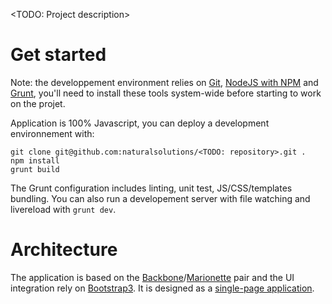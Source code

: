 <TODO: Project description>

# Get started

Note: the developpement environment relies on [Git](https://git-scm.com/downloads), [NodeJS with NPM](https://nodejs.org/en/download/) and [Grunt](http://gruntjs.com/getting-started), you'll need to install these tools system-wide before starting to work on the projet.

Application is 100% Javascript, you can deploy a development environnement with:

```
git clone git@github.com:naturalsolutions/<TODO: repository>.git .
npm install
grunt build
```

The Grunt configuration includes linting, unit test, JS/CSS/templates bundling. You can also run a developement server with file watching and livereload with `grunt dev`.

# Architecture

The application is based on the [Backbone](http://backbonejs.org/)/[Marionette](http://marionettejs.com/) pair and the UI integration rely on [Bootstrap3](http://getbootstrap.com/). It is designed as a [single-page application](https://en.wikipedia.org/wiki/Single-page_application).

